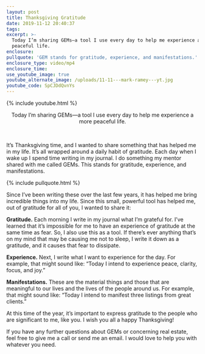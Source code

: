 ```yaml
---
layout: post
title: Thanksgiving Gratitude
date: 2019-11-12 20:40:37
tags:
excerpt: >-
  Today I’m sharing GEMs—a tool I use every day to help me experience a more
  peaceful life.
enclosure:
pullquote: 'GEM stands for gratitude, experience, and manifestations.'
enclosure_type: video/mp4
enclosure_time:
use_youtube_image: true
youtube_alternate_image: /uploads/11-11---mark-ramey---yt.jpg
youtube_code: SpCJDdQvnYs
---
```


{% include youtube.html %}

<center>Today I&rsquo;m sharing GEMs&mdash;a tool I use every day to help me experience a more peaceful life.</center>

&nbsp;

It’s Thanksgiving time, and I wanted to share something that has helped me in my life. It’s all wrapped around a daily habit of gratitude. Each day when I wake up I spend time writing in my journal. I do something my mentor shared with me called GEMs. This stands for gratitude, experience, and manifestations.&nbsp;

{% include pullquote.html %}

Since I’ve been writing these over the last few years, it has helped me bring incredible things into my life. Since this small, powerful tool has helped me, out of gratitude for all of you, I wanted to share it:

**Gratitude.** Each morning I write in my journal what I’m grateful for. I’ve learned that it’s impossible for me to have an experience of gratitude at the same time as fear. So, I also use this as a tool. If there’s ever anything that’s on my mind that may be causing me not to sleep, I write it down as a gratitude, and it causes that fear to dissipate.

**Experience.** Next, I write what I want to experience for the day. For example, that might sound like: “Today I intend to experience peace, clarity, focus, and joy.”

**Manifestations.** These are the material things and those that are meaningful to our lives and the lives of the people around us. For example, that might sound like: “Today I intend to manifest three listings from great clients.”&nbsp;

At this time of the year, it’s important to express gratitude to the people who are significant to me, like you. I wish you all a happy Thanksgiving\!

If you have any further questions about GEMs or concerning real estate, feel free to give me a call or send me an email. I would love to help you with whatever you need.